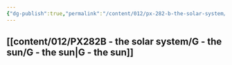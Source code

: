 ```yaml
---
{"dg-publish":true,"permalink":"/content/012/px-282-b-the-solar-system/px-282-b-0-solar-system/","pinned":true,"noteIcon":"1","created":"2024-11-27T22:55:07.214+00:00","updated":"2024-12-18T18:06:41.972+00:00"}
---
```


## [[content/012/PX282B - the solar system/G - the sun/G - the sun\|G - the sun]]
